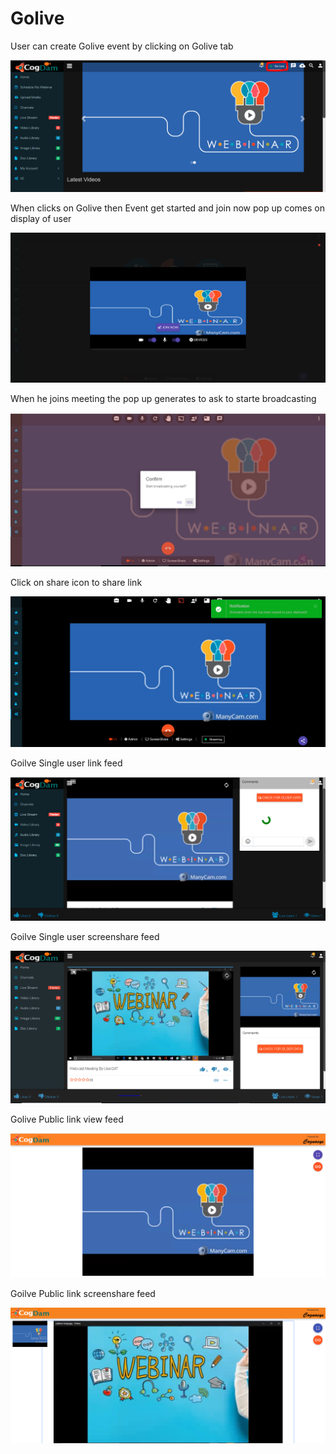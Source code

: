 # Golive

User can create Golive event by clicking on Golive tab 

![](.gitbook/assets/image%20%2839%29%20%281%29.png)

When clicks on Golive then Event get started and join now pop up comes on display of user

![](.gitbook/assets/image%20%28200%29%20%281%29.png)

When he joins meeting the pop up generates to ask to starte broadcasting 

![](.gitbook/assets/image%20%2836%29.png)

Click on share icon to share  link

![](.gitbook/assets/image%20%2816%29.png)

Goilve Single user link feed

![](.gitbook/assets/image%20%28136%29%20%281%29.png)

Goilve Single user screenshare feed

![](.gitbook/assets/microsoftteams-image-3.png)

Golive Public link view feed

![](.gitbook/assets/image%20%28148%29.png)

Goilve Public link screenshare feed

![](.gitbook/assets/microsoftteams-image-4.png)











